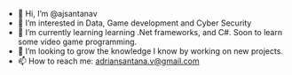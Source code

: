 - 👋 Hi, I’m @ajsantanav
- 👀 I’m interested in Data, Game development and Cyber Security
- 🌱 I’m currently learning learning .Net frameworks, and C#. Soon to learn some video game programming.
- 💞️ I’m looking to grow the knowledge I know by working on new projects.
- 📫 How to reach me:
adriansantana.v@gmail.com


<!---
ajsantanav/ajsantanav is a ✨ special ✨ repository because its `README.md` (this file) appears on your GitHub profile.
You can click the Preview link to take a look at your changes.
--->
